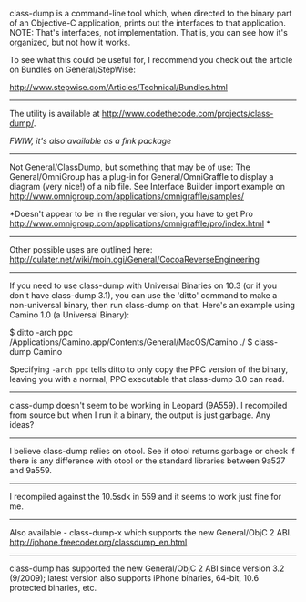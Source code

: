 


class-dump is a command-line tool which, when directed to the binary part of an Objective-C application, prints out the interfaces to that application. NOTE: That's interfaces, not implementation. That is, you can see how it's organized, but not how it works.

To see what this could be useful for, I recommend you check out the article on Bundles on General/StepWise:

http://www.stepwise.com/Articles/Technical/Bundles.html

----

The utility is available at http://www.codethecode.com/projects/class-dump/.

*FWIW, it's also available as a fink package*

----

Not General/ClassDump, but something that may be of use:
The General/OmniGroup has a plug-in for General/OmniGraffle to display a diagram (very nice!) of a nib file.  See
Interface Builder import example on
http://www.omnigroup.com/applications/omnigraffle/samples/

*Doesn't appear to be in the regular version, you have to get Pro http://www.omnigroup.com/applications/omnigraffle/pro/index.html *

----

Other possible uses are outlined here:
http://culater.net/wiki/moin.cgi/General/CocoaReverseEngineering

----

If you need to use class-dump with Universal Binaries on 10.3 (or if you don't have class-dump 3.1), you can use the 'ditto' command to make a non-universal binary, then run class-dump on that. Here's an example using Camino 1.0 (a Universal Binary):

    
$ ditto -arch ppc /Applications/Camino.app/Contents/General/MacOS/Camino ./
$ class-dump Camino


Specifying <code>-arch ppc</code> tells ditto to only copy the PPC version of the binary, leaving you with a normal, PPC executable that class-dump 3.0 can read.

----

class-dump doesn't seem to be working in Leopard (9A559). I recompiled from source but when I run it a binary, the output is just garbage. Any ideas?

----

I believe class-dump relies on otool. See if otool returns garbage or check if there is any difference with otool or the standard libraries between 9a527 and 9a559.

----

I recompiled against the 10.5sdk in 559 and it seems to work just fine for me.

----

Also available - class-dump-x which supports the new General/ObjC 2 ABI. http://iphone.freecoder.org/classdump_en.html

----

class-dump has supported the new General/ObjC 2 ABI since version 3.2 (9/2009); latest version also supports iPhone binaries, 64-bit, 10.6 protected binaries, etc.